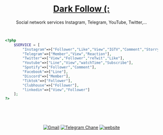 <div align="center">
    <h1><a href="https://darkfollow.ir/" target="_blanck">Dark Follow (:</a></h1>
    <p>Social network services Instagram, Telegram, YouTube, Twitter,...</p>
</div>

<br>

```php
<?php
    $SERVICE = [
        "Instagram"=>["Follower","Like","View","IGTV","Comment","Storry","Live","Reels"],
        "Telegram"=>["Member","View","Reaction"],
        "Twitter"=>["View","Follower","reTwit","Like"],
        "Youtube"=>["Line","View","watchTime","Subscribe"],
        "Spotify"=>["Follower","Comment"],
        "Facebook"=>["Line"],
        "Discord"=>["Member"],
        "Tiktok"=>["Follower"],
        "Clubhouse"=>["Follower"],
        "linkedin"=>["View","Follower"]
    ];
?>
```

<br><br><br>
    
<div align="center">
    <a href="mailto:info@darkfollow.ir" title="Gmail"><img alt="Gmail" src="https://img.shields.io/badge/-Email-252932?style=flat"></a>
    <a href="https://t.me/darkfollowpanel" title="Telegram"><img alt="Telegram Chane" src="https://img.shields.io/badge/-Telegram-252932?style=flat"></a>
    <a href="https://darkfollow.ir" title="darkfollow"><img alt="website" src="https://img.shields.io/badge/-Website-252932?style=flat"></a>
</div>
